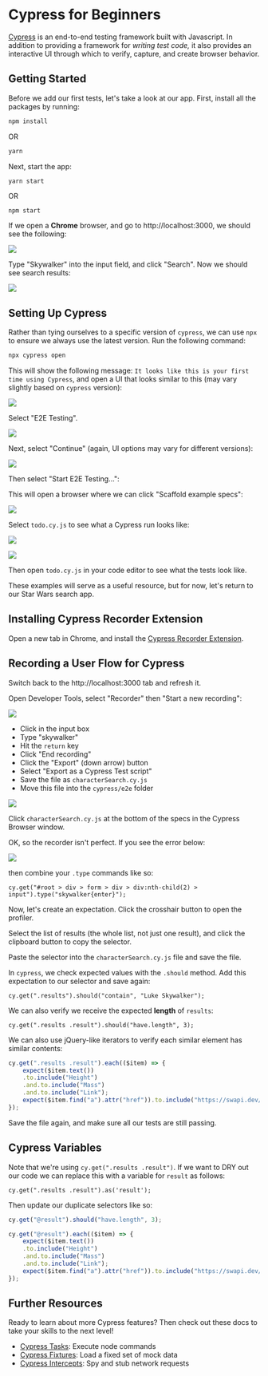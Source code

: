 # Cypress for Beginners

[Cypress](https://www.cypress.io/) is an end-to-end testing framework built with Javascript. In addition to providing a framework for *writing test code,* it also provides an interactive UI through which to verify, capture, and create browser behavior.

## Getting Started

Before we add our first tests, let's take a look at our app. First, install all the packages by running:

```sh
npm install
```

OR

```sh
yarn
```

Next, start the app:

```
yarn start
```

OR

```sh
npm start
```

If we open a **Chrome** browser, and go to http://localhost:3000, we should see the following:

![](assets/appBlank.png)

Type "Skywalker" into the input field, and click "Search". Now we should see search results:

![](assets/searchResults.png)

## Setting Up Cypress

Rather than tying ourselves to a specific version of `cypress`, we can use `npx` to ensure we always use the latest version. Run the following command:

```sh
npx cypress open
```

This will show the following message: `It looks like this is your first time using Cypress`, and open a UI that looks similar to this (may vary slightly based on `cypress` version):

![](assets/cypressUI1.png)

Select "E2E Testing".

![](assets/cypressUI2.png)

Next, select "Continue" (again, UI options may vary for different versions):

![](assets/cypressUI3.png)

Then select "Start E2E Testing...":

This will open a browser where we can click "Scaffold example specs":

![](assets/cypressUI4.png)

Select `todo.cy.js` to see what a Cypress run looks like:

![](assets/cypressUI5.png)

![](assets/cypressUI6.png)

Then open `todo.cy.js` in your code editor to see what the tests look like.

These examples will serve as a useful resource, but for now, let's return to our Star Wars search app.

## Installing Cypress Recorder Extension

Open a new tab in Chrome, and install the [Cypress Recorder Extension](https://chrome.google.com/webstore/detail/cypress-recorder/glcapdcacdfkokcmicllhcjigeodacab?hl=en-US).

## Recording a User Flow for Cypress

Switch back to the http://localhost:3000 tab and refresh it.

Open Developer Tools, select "Recorder" then "Start a new recording":

![](assets/recorder1.png)

- Click in the input box
- Type "skywalker"
- Hit the `return` key
- Click "End recording"
- Click the "Export" (down arrow) button
- Select "Export as a Cypress Test script"
- Save the file as `characterSearch.cy.js`
- Move this file into the `cypress/e2e` folder

![](assets/reccorder2.png)

Click `characterSearch.cy.js` at the bottom of the specs in the Cypress Browser window.

OK, so the recorder isn't perfect. If you see the error below:

![](assets/characterSearchError.png)

then combine your `.type` commands like so:

`cy.get("#root > div > form > div > div:nth-child(2) > input").type("skywalker{enter}");`

Now, let's create an expectation. Click the crosshair button to open the profiler.

Select the list of results (the whole list, not just one result), and click the clipboard button to copy the selector.

Paste the selector into the `characterSearch.cy.js` file and save the file.

In `cypress`, we check expected values with the `.should` method. Add this expectation to our selector and save again:

`cy.get(".results").should("contain", "Luke Skywalker");`

We can also verify we receive the expected **length** of `results`:

`cy.get(".results .result").should("have.length", 3);`

We can also use jQuery-like iterators to verify each similar element has similar contents:

```js
cy.get(".results .result").each(($item) => {
    expect($item.text())
    .to.include("Height")
    .and.to.include("Mass")
    .and.to.include("Link");
    expect($item.find("a").attr("href")).to.include("https://swapi.dev/api/people/");
});
```

Save the file again, and make sure all our tests are still passing.

## Cypress Variables

Note that we're using `cy.get(".results .result")`. If we want to DRY out our code we can replace this with a variable for `result` as follows:

`cy.get(".results .result").as('result');`

Then update our duplicate selectors like so:

```js
cy.get("@result").should("have.length", 3);

cy.get("@result").each(($item) => {
    expect($item.text())
    .to.include("Height")
    .and.to.include("Mass")
    .and.to.include("Link");
    expect($item.find("a").attr("href")).to.include("https://swapi.dev/api/people/");
});
```

## Further Resources

Ready to learn about more Cypress features? Then check out these docs to take your skills to the next level!

- [Cypress Tasks](https://docs.cypress.io/api/commands/task): Execute node commands
- [Cypress Fixtures](https://docs.cypress.io/api/commands/fixture): Load a fixed set of mock data
- [Cypress Intercepts](https://docs.cypress.io/api/commands/intercept): Spy and stub network requests